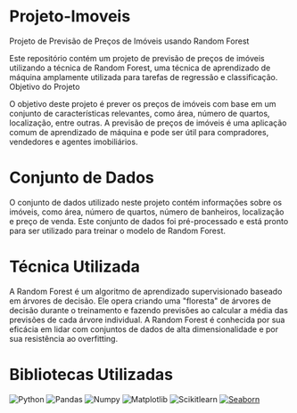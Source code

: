 # Projeto-Imoveis

Projeto de Previsão de Preços de Imóveis usando Random Forest

Este repositório contém um projeto de previsão de preços de imóveis utilizando a técnica de Random Forest, uma técnica de aprendizado de máquina amplamente utilizada para tarefas de regressão e classificação.
Objetivo do Projeto

O objetivo deste projeto é prever os preços de imóveis com base em um conjunto de características relevantes, como área, número de quartos, localização, entre outras. A previsão de preços de imóveis é uma aplicação comum de aprendizado de máquina e pode ser útil para compradores, vendedores e agentes imobiliários.

# Conjunto de Dados

O conjunto de dados utilizado neste projeto contém informações sobre os imóveis, como área, número de quartos, número de banheiros, localização e preço de venda. Este conjunto de dados foi pré-processado e está pronto para ser utilizado para treinar o modelo de Random Forest.

# Técnica Utilizada

A Random Forest é um algoritmo de aprendizado supervisionado baseado em árvores de decisão. Ele opera criando uma "floresta" de árvores de decisão durante o treinamento e fazendo previsões ao calcular a média das previsões de cada árvore individual. A Random Forest é conhecida por sua eficácia em lidar com conjuntos de dados de alta dimensionalidade e por sua resistência ao overfitting.

# Bibliotecas Utilizadas

![Python](https://img.shields.io/badge/Python-FFD43B?style=for-the-badge&logo=python&logoColor=blue) ![Pandas](https://img.shields.io/badge/Pandas-2C2D72?style=for-the-badge&logo=pandas&logoColor=white) ![Numpy](https://img.shields.io/badge/Numpy-777BB4?style=for-the-badge&logo=numpy&logoColor=white) ![Matplotlib](https://img.shields.io/badge/Matplotlib-%23ffffff.svg?style=for-the-badge&logo=Matplotlib&logoColor=black) ![Scikitlearn](https://img.shields.io/badge/scikit_learn-F7931E?style=for-the-badge&logo=scikit-learn&logoColor=white) [![Seaborn](https://img.shields.io/badge/Seaborn-0.11.1-blue.svg)](https://seaborn.pydata.org/)

